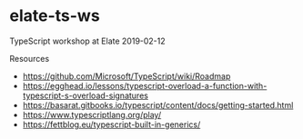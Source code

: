 # elate-ts-ws

TypeScript workshop at Elate
2019-02-12

Resources

- <https://github.com/Microsoft/TypeScript/wiki/Roadmap>
- <https://egghead.io/lessons/typescript-overload-a-function-with-typescript-s-overload-signatures>
- <https://basarat.gitbooks.io/typescript/content/docs/getting-started.html>
- <https://www.typescriptlang.org/play/>
- <https://fettblog.eu/typescript-built-in-generics/>
